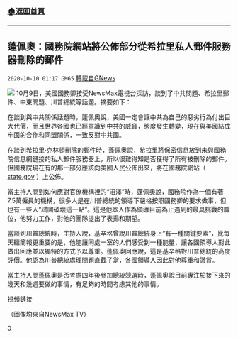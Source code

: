 ###  [:house:返回首頁](https://github.com/ourhimalayas/txt)
---

## 蓬佩奧：國務院網站將公佈部分從希拉里私人郵件服務器刪除的郵件
`2020-10-10 01:17 GM65` [轉載自GNews](https://gnews.org/zh-hant/414413/)

![]()![](https://s3.amazonaws.com/gnews-media-offload/wp-content/uploads/2020/10/10011252/Screen-Shot-2020-10-10-at-01.12.11.png)
10月9日，美國國務卿接受NewsMax電視台採訪，談到了中共問題、希拉里郵件、中東問題、川普總統等話題。摘要如下：

在談到與中共關係話題時，蓬佩奧說，美國一定會讓中共為自己的惡劣行為付出巨大代價，而且世界各國也已經意識到中共的威脅，態度發生轉變，現在與美國結成牢固的合作和同盟關係，一致反對中共國。

在談到希拉里·克林頓刪除的郵件時，蓬佩奧說，希拉里將保密信息放到未與國務院信息網鏈接的私人郵件服務器上，所以很難得知是否獲得了所有被刪除的郵件。但國務院現在有的那一部分應該向美國人民公佈出來，將在國務院網站（ [state.gov](http://state.gov) ）上公佈。

當主持人問到如何應對官僚機構裡的“沼澤”時，蓬佩奧說，國務院作為一個有著7.5萬僱員的機構，很多人是在川普總統的領導下嚴格按照國務卿的要求做事，但也有一些人“試圖破壞這一點”。這是他本人作為領導目前為止遇到的最具挑戰的職位，他努力工作，對他的團隊提出了表揚和期望。

當談到川普總統時，主持人說，基辛格曾說川普總統身上“有一種關鍵要素”，比每天聽簡報更重要的是，他能讓同處一室的人們感受到一種能量，讓各國領導人對此做出回應並以獨特的方式予以尊重。蓬佩奧回應說，這是基辛格對川普總統的高度評價。他認為川普總統處理問題直截了當，各國領導人因此對他尊重和讚賞。

當主持人問蓬佩奧是否考慮四年後參加總統競選時，蓬佩奧說目前專注於接下來的幾天和幾週要做的事情，有足夠的時間考慮其他的事情。

[視頻鏈接](https://www.youtube.com/watch?v=FWowUnxBsps&amp;t=148s)

（圖像均來自NewsMax TV）

0
